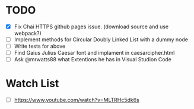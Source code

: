 # TODO

- [x] Fix Chai HTTPS github pages issue. (download source and use webpack?)
- [ ] Implement methods for Circular Doubly Linked List with a dummy node
- [ ] Write tests for above
- [ ] Find Gaius Julius Caesar font and implament in caesarcipher.html
- [ ] Ask @mrwatts88 what Extentions he has in Visual Studion Code

# Watch List
- [ ] https://www.youtube.com/watch?v=MLTRHc5dk6s 